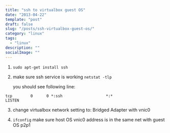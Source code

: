 ```yaml
---
title: "ssh to virtualbox guest OS"
date: "2013-04-22"
template: "post"
draft: false
slug: "/posts/ssh-virtualbox-guest-os/"
category: "linux"
tags:
  - "linux"
description: ""
socialImage: ""
---
```


1. `sudo apt-get install ssh`


2. make sure ssh service is working
    `netstat -tlp`

   you should see following line:

```shell
tcp        0      0 *:ssh                   *:*                     LISTEN
```
3. change virtualbox network setting to: Bridged Adapter with vnic0

4. `ifconfig`
    make sure host OS vnic0 address is in the same net with guest OS p2p1

